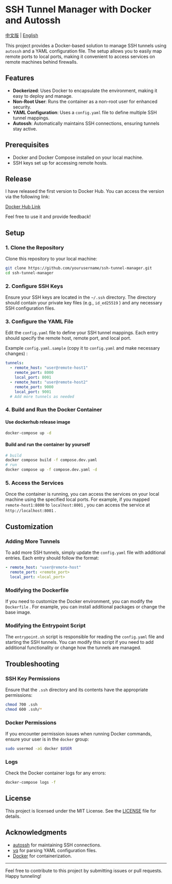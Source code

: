 # SSH Tunnel Manager with Docker and Autossh

[中文版](README.md) | [English](README_en.md)

This project provides a Docker-based solution to manage SSH tunnels using `autossh` and a YAML configuration file. The setup allows you to easily map remote ports to local ports, making it convenient to access services on remote machines behind firewalls.

## Features

* **Dockerized**: Uses Docker to encapsulate the environment, making it easy to deploy and manage.
* **Non-Root User**: Runs the container as a non-root user for enhanced security.
* **YAML Configuration**: Uses a `config.yaml` file to define multiple SSH tunnel mappings.
* **Autossh**: Automatically maintains SSH connections, ensuring tunnels stay active.

## Prerequisites

* Docker and Docker Compose installed on your local machine.
* SSH keys set up for accessing remote hosts.

## Release

I have released the first version to Docker Hub. You can access the version via the following link:

[Docker Hub Link](https://hub.docker.com/r/oaklight/autossh-tunnel)

Feel free to use it and provide feedback!

## Setup

### 1. Clone the Repository

Clone this repository to your local machine:

```sh
git clone https://github.com/yourusername/ssh-tunnel-manager.git
cd ssh-tunnel-manager
```

### 2. Configure SSH Keys

Ensure your SSH keys are located in the `~/.ssh` directory. The directory should contain your private key files (e.g., `id_ed25519` ) and any necessary SSH configuration files.

### 3. Configure the YAML File

Edit the `config.yaml` file to define your SSH tunnel mappings. Each entry should specify the remote host, remote port, and local port.

Example `config.yaml.sample` (copy it to `config.yaml` and make necessary changes) :

```yaml
tunnels:
  - remote_host: "user@remote-host1"
    remote_port: 8000
    local_port: 8001
  - remote_host: "user@remote-host2"
    remote_port: 9000
    local_port: 9001
  # Add more tunnels as needed
```

### 4. Build and Run the Docker Container

#### Use dockerhub release image

```sh
docker-compose up -d
```

#### Build and run the container by yourself

```sh
# build
docker compose build -f compose.dev.yaml
# run
docker compose up -f compose.dev.yaml -d
```

### 5. Access the Services

Once the container is running, you can access the services on your local machine using the specified local ports. For example, if you mapped `remote-host1:8000` to `localhost:8001` , you can access the service at `http://localhost:8001` .

## Customization

### Adding More Tunnels

To add more SSH tunnels, simply update the `config.yaml` file with additional entries. Each entry should follow the format:

```yaml
- remote_host: "user@remote-host"
  remote_port: <remote_port>
  local_port: <local_port>
```

### Modifying the Dockerfile

If you need to customize the Docker environment, you can modify the `Dockerfile` . For example, you can install additional packages or change the base image.

### Modifying the Entrypoint Script

The `entrypoint.sh` script is responsible for reading the `config.yaml` file and starting the SSH tunnels. You can modify this script if you need to add additional functionality or change how the tunnels are managed.

## Troubleshooting

### SSH Key Permissions

Ensure that the `.ssh` directory and its contents have the appropriate permissions:

```sh
chmod 700 .ssh
chmod 600 .ssh/*
```

### Docker Permissions

If you encounter permission issues when running Docker commands, ensure your user is in the `docker` group:

```sh
sudo usermod -aG docker $USER
```

### Logs

Check the Docker container logs for any errors:

```sh
docker-compose logs -f
```

## License

This project is licensed under the MIT License. See the [LICENSE](LICENSE) file for details.

## Acknowledgments

* [autossh](http://www.harding.motd.ca/autossh/) for maintaining SSH connections.
* [yq](https://github.com/mikefarah/yq) for parsing YAML configuration files.
* [Docker](https://www.docker.com/) for containerization.

---

Feel free to contribute to this project by submitting issues or pull requests. Happy tunneling!
